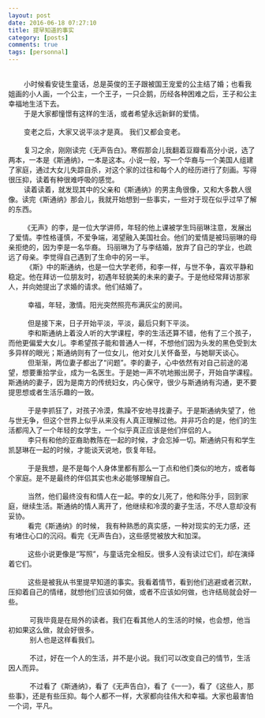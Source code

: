 ```yaml
---
layout: post
date: 2016-06-18 07:27:10 
title: 提早知道的事实 
category: [posts]
comments: true
tags: [personnal]
---
```

<br>
<div>&nbsp;&nbsp;&nbsp;&nbsp;&nbsp;&nbsp;&nbsp;&nbsp;小时候看安徒生童话，总是英俊的王子跟被国王宠爱的公主结了婚；也看我姐画的小人画，一个公主，一个王子，一只企鹅，历经各种困难之后，王子和公主幸福地生活下去。<br>&nbsp;&nbsp;&nbsp;&nbsp;&nbsp; &nbsp; 于是大家都憧憬有这样的生活，或者希望永远新鲜的爱情。<br>&nbsp;&nbsp;&nbsp;&nbsp;&nbsp;&nbsp;&nbsp;&nbsp;<br>&nbsp;&nbsp;&nbsp;&nbsp;&nbsp; &nbsp; 变老之后，大家又说平淡才是真。 我们又都会变老。<br><br>&nbsp;&nbsp;&nbsp;&nbsp;&nbsp; &nbsp; 复习之余，刚刚读完《无声告白》。寒假那会儿我翻着豆瓣看高分小说，选了两本，一本是《斯通纳》，一本是这本。小说一般，写一个华裔与一个美国人组建了家庭，通过大女儿失踪自杀，对这个家的过往和每个人的经历进行了刻画。写得很压抑，读着有种很难呼吸的感觉。<br>&nbsp;&nbsp;&nbsp;&nbsp;&nbsp; &nbsp; 读着读着，就发现其中的父亲和《斯通纳》的男主角很像，又和大多数人很像。读完《斯通纳》那会儿，我就开始想到一些事实，一些对于现在似乎过早了解的东西。<br>&nbsp; &nbsp; &nbsp;&nbsp;&nbsp;&nbsp;<br>&nbsp;&nbsp;&nbsp;&nbsp;&nbsp; &nbsp; 《无声》的李，是一位大学讲师，年轻的他上课被学生玛丽琳注意，发展出了爱情。李性格谨慎，不爱争端，渴望融入美国社会。他们的爱情是被玛丽琳的母亲拒绝的，因为李是一名华裔。 玛丽琳为了与李结婚，放弃了自己的学业，也疏远了母亲。李觉得自己遇到了生命中的另一半。<br>&nbsp;&nbsp;&nbsp;&nbsp;&nbsp;&nbsp;&nbsp;&nbsp;&nbsp;《斯》中的斯通纳，也是一位大学老师，和李一样，与世不争，喜欢平静和稳定。他在拜访一位朋友时，初遇年轻貌美的未来的妻子。于是他经常拜访那家人，并向她提出了求婚的请求。他们结婚了。<br><br>&nbsp;&nbsp;&nbsp;&nbsp;&nbsp;&nbsp;&nbsp;&nbsp;&nbsp; 幸福，年轻，激情。阳光突然照亮布满灰尘的房间。<br><br>&nbsp;&nbsp;&nbsp;&nbsp;&nbsp; &nbsp; &nbsp; 但是接下来，日子开始平淡，平淡，最后只剩下平淡。<br>&nbsp;&nbsp;&nbsp;&nbsp;&nbsp; &nbsp; &nbsp; 李和斯通纳上着没人听的大学课程，李的生活还算不错，他有了三个孩子，而他更偏爱大女儿。李希望孩子能和普通人一样，不想他们因为头发的黑色受到太多异样的眼光；斯通纳则有了一位女儿，他对女儿关怀备至，与她聊天谈心。<br>&nbsp;&nbsp;&nbsp;&nbsp;&nbsp;&nbsp;&nbsp;&nbsp;&nbsp; 但渐渐，两位妻子都出了“问题”。李的妻子，心中依然有对自己前途的渴望，想要重拾学业，成为一名医生。于是她一声不吭地搬出房子，开始自学课程。斯通纳的妻子，因为是南方的传统妇女，内心保守，很少与斯通纳有沟通，更不要提思想或者生活乐趣的一致。<br><br>&nbsp;&nbsp;&nbsp;&nbsp;&nbsp;&nbsp;&nbsp;&nbsp;&nbsp; 于是李抓狂了，对孩子冷漠，焦躁不安地寻找妻子。于是斯通纳失望了，他与世无争，但这个世界上似乎从来没有人真正理解过他。并非巧合的是，他们的生活都闯入了一个年轻的女学生，一个似乎真正应该是他们伴侣的人。<br>&nbsp;&nbsp;&nbsp;&nbsp;&nbsp;&nbsp;&nbsp;&nbsp;&nbsp; 李只有和他的亚裔助教陈在一起的时候，才会忘掉一切。斯通纳只有和学生凯瑟琳在一起的时候，才能谈天说地，恢复年轻。<br><br>&nbsp;&nbsp;&nbsp;&nbsp;&nbsp;&nbsp;&nbsp;&nbsp;&nbsp; 于是我想，是不是每个人身体里都有那么一丁点和他们类似的地方，或者每个家庭。是不是最终的伴侣其实也未必能够理解自己。<br>&nbsp;&nbsp;&nbsp;&nbsp;&nbsp;&nbsp;&nbsp;&nbsp;&nbsp;&nbsp;&nbsp; &nbsp;&nbsp; &nbsp;&nbsp;<br>&nbsp;&nbsp;&nbsp;&nbsp;&nbsp;&nbsp;&nbsp;&nbsp;&nbsp; 当然，他们最终没有和情人在一起。李的女儿死了，他和陈分手，回到家庭，继续生活。斯通纳的情人离开了，他继续和冷漠的妻子生活，不尽人意却没有妥协。<br>&nbsp;&nbsp;&nbsp;&nbsp;&nbsp;&nbsp;&nbsp;&nbsp;&nbsp; 看完《斯通纳》的时候， 我有种熟悉的真实感，一种对现实的无力感，还有堵住心口的沉闷。看完《无声告白》，这些感觉被放大和加深。<br><br>&nbsp;&nbsp;&nbsp;&nbsp;&nbsp; &nbsp; &nbsp; 这些小说更像是“写照”，与童话完全相反。很多人没有读过它们，却在演绎着它们。<br>&nbsp; &nbsp;&nbsp;&nbsp;&nbsp;&nbsp;&nbsp;&nbsp;&nbsp;<br>&nbsp;&nbsp;&nbsp;&nbsp;&nbsp; &nbsp; &nbsp; 这些是被我从书里提早知道的事实。我看着情节，看到他们逃避或者沉默，压抑着自己的情绪，就想他们应该如何做，或者不应该如何做，也许结局就会好一些。<br><br>&nbsp;&nbsp;&nbsp;&nbsp;&nbsp; &nbsp; &nbsp; &nbsp;可我毕竟是在局外的读者。我们在看其他人的生活的时候，也会想，他当初如果这么做，就会好很多。<br>&nbsp;&nbsp;&nbsp;&nbsp;&nbsp;&nbsp;&nbsp;&nbsp;&nbsp; &nbsp;别人也是这样看我们。<br><br>&nbsp;&nbsp;&nbsp;&nbsp;&nbsp;&nbsp;&nbsp;&nbsp;&nbsp; &nbsp;不过，好在一个人的生活，并不是小说。我们可以改变自己的情节，生活因人而异。<br><br>&nbsp;&nbsp;&nbsp;&nbsp;&nbsp;&nbsp;&nbsp;&nbsp;&nbsp; &nbsp;不过看了《斯通纳》，看了《无声告白》，看了《一一》，看了《这些人，那些事》，还是有些压抑。每个人都不一样，大家都向往伟大和幸福。大家也最害怕一个词，平凡。<br></div>